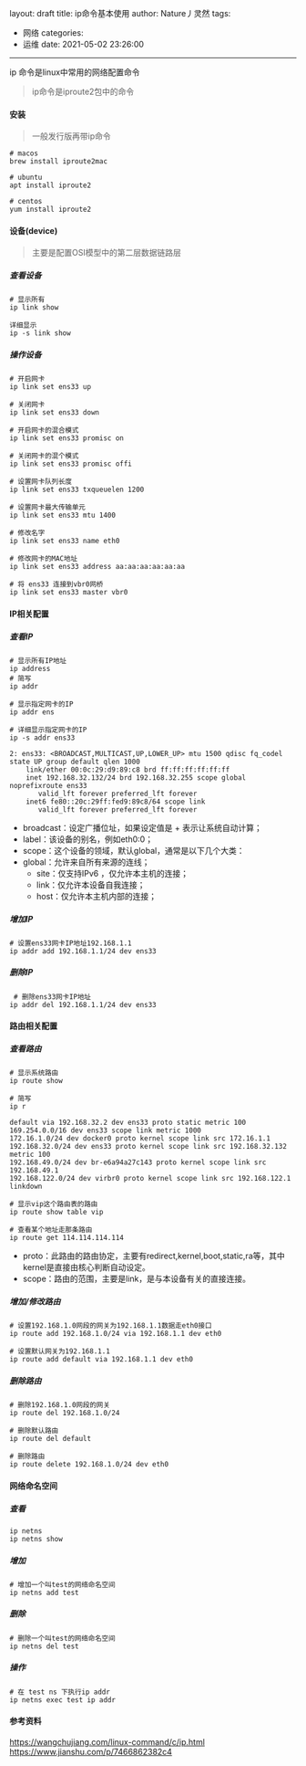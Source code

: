 layout: draft
title: ip命令基本使用
author: Nature丿灵然
tags: 
  - 网络
categories:
  - 运维
date: 2021-05-02 23:26:00
---
ip 命令是linux中常用的网络配置命令

<!--more-->

> ip命令是iproute2包中的命令

#### 安装

> 一般发行版再带ip命令

```shell
# macos
brew install iproute2mac

# ubuntu
apt install iproute2

# centos
yum install iproute2
```

#### 设备(device)

> 主要是配置OSI模型中的第二层数据链路层

##### 查看设备

```sehll
# 显示所有
ip link show

详细显示
ip -s link show
```

##### 操作设备

```shell
# 开启网卡
ip link set ens33 up

# 关闭网卡
ip link set ens33 down

# 开启网卡的混合模式
ip link set ens33 promisc on

# 关闭网卡的混个模式
ip link set ens33 promisc offi

# 设置网卡队列长度
ip link set ens33 txqueuelen 1200

# 设置网卡最大传输单元
ip link set ens33 mtu 1400

# 修改名字
ip link set ens33 name eth0

# 修改网卡的MAC地址
ip link set ens33 address aa:aa:aa:aa:aa:aa

# 将 ens33 连接到vbr0网桥
ip link set ens33 master vbr0
```

#### IP相关配置

##### 查看IP

```shell
# 显示所有IP地址
ip address
# 简写
ip addr 

# 显示指定网卡的IP
ip addr ens

# 详细显示指定网卡的IP
ip -s addr ens33

2: ens33: <BROADCAST,MULTICAST,UP,LOWER_UP> mtu 1500 qdisc fq_codel state UP group default qlen 1000
    link/ether 00:0c:29:d9:89:c8 brd ff:ff:ff:ff:ff:ff
    inet 192.168.32.132/24 brd 192.168.32.255 scope global noprefixroute ens33
       valid_lft forever preferred_lft forever
    inet6 fe80::20c:29ff:fed9:89c8/64 scope link
       valid_lft forever preferred_lft forever
```

- broadcast：设定广播位址，如果设定值是 + 表示让系统自动计算；
- label：该设备的别名，例如eth0:0；
- scope：这个设备的领域，默认global，通常是以下几个大类：
- global：允许来自所有来源的连线；
  - site：仅支持IPv6 ，仅允许本主机的连接；
  - link：仅允许本设备自我连接；
  - host：仅允许本主机内部的连接；

##### 增加IP

```shell
# 设置ens33网卡IP地址192.168.1.1
ip addr add 192.168.1.1/24 dev ens33 
```

##### 删除IP

```shell
 # 删除ens33网卡IP地址
ip addr del 192.168.1.1/24 dev ens33
```

#### 路由相关配置

##### 查看路由

```shell
# 显示系统路由
ip route show

# 简写
ip r

default via 192.168.32.2 dev ens33 proto static metric 100                      
169.254.0.0/16 dev ens33 scope link metric 1000                                 
172.16.1.0/24 dev docker0 proto kernel scope link src 172.16.1.1                
192.168.32.0/24 dev ens33 proto kernel scope link src 192.168.32.132 metric 100 
192.168.49.0/24 dev br-e6a94a27c143 proto kernel scope link src 192.168.49.1    
192.168.122.0/24 dev virbr0 proto kernel scope link src 192.168.122.1 linkdown  

# 显示vip这个路由表的路由
ip route show table vip

# 查看某个地址走那条路由
ip route get 114.114.114.114
```

- proto：此路由的路由协定，主要有redirect,kernel,boot,static,ra等，其中kernel是直接由核心判断自动设定。
- scope：路由的范围，主要是link，是与本设备有关的直接连接。

##### 增加/修改路由

```shell
# 设置192.168.1.0网段的网关为192.168.1.1数据走eth0接口
ip route add 192.168.1.0/24 via 192.168.1.1 dev eth0

# 设置默认网关为192.168.1.1
ip route add default via 192.168.1.1 dev eth0
```

##### 删除路由

```shell
# 删除192.168.1.0网段的网关
ip route del 192.168.1.0/24

# 删除默认路由
ip route del default

# 删除路由
ip route delete 192.168.1.0/24 dev eth0 
```

#### 网络命名空间

##### 查看

```shell
ip netns
ip netns show
```

##### 增加

```shell
# 增加一个叫test的网络命名空间
ip netns add test
```

##### 删除

```shell
# 删除一个叫test的网络命名空间
ip netns del test
```
##### 操作

```shell
# 在 test ns 下执行ip addr
ip netns exec test ip addr
```

#### 参考资料

<https://wangchujiang.com/linux-command/c/ip.html>
<https://www.jianshu.com/p/7466862382c4>
